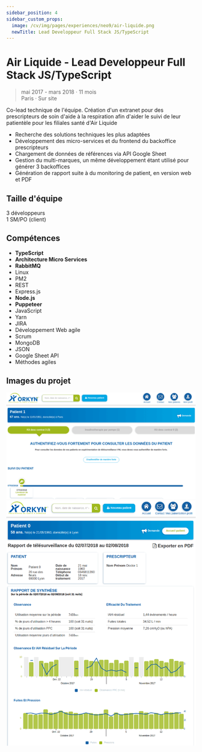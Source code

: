```yaml
---
sidebar_position: 4
sidebar_custom_props:
  image: /cv/img/pages/experiences/neo9/air-liquide.png
  newTitle: Lead Developpeur Full Stack JS/TypeScript
---
```


# Air Liquide - Lead Developpeur Full Stack JS/TypeScript

> mai 2017 - mars 2018 · 11 mois
> \
> Paris · Sur site

Co-lead technique de l'équipe. Création d'un extranet pour des prescripteurs de soin d'aide à la respiration afin d'aider le suivi de leur patientèle pour les filiales santé d'Air Liquide

- Recherche des solutions techniques les plus adaptées
- Développement des micro-services et du frontend du backoffice prescripteurs
- Chargement de données de références via API Google Sheet
- Gestion du multi-marques, un même développement étant utilisé pour générer 3 backoffices
- Génération de rapport suite à du monitoring de patient, en version web et PDF

## Taille d'équipe

3 développeurs\
1 SM/PO (client)

## Compétences

- **TypeScript**
- **Architecture Micro Services**
- **RabbitMQ**
- Linux
- PM2
- REST
- Express.js
- **Node.js**
- **Puppeteer**
- JavaScript
- Yarn
- JIRA
- Développement Web agile
- Scrum
- MongoDB
- JSON
- Google Sheet API
- Méthodes agiles

## Images du projet

![img](/img/pages/experiences/neo9/portfolio/alehos-authentification-forte.png)
![img](/img/pages/experiences/neo9/portfolio/alehos-rapport-patient.png)
